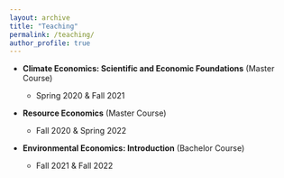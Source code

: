 ```yaml
---
layout: archive
title: "Teaching"
permalink: /teaching/
author_profile: true
---
```




* **Climate Economics: Scientific and Economic Foundations** (Master Course)
  * Spring 2020 & Fall 2021

* **Resource Economics** (Master Course)
  * Fall 2020 & Spring 2022

* **Environmental Economics: Introduction** (Bachelor Course)
  * Fall 2021 & Fall 2022
